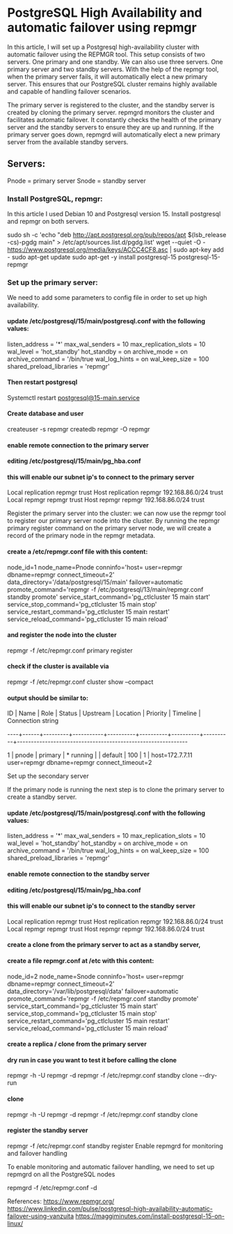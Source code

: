 # PostgreSQL High Availability and automatic failover using repmgr
In this article, I will set up a Postgresql high-availability cluster with automatic failover using the REPMGR tool. This setup consists of two servers. One primary and one standby. We can also use three servers. One primary server and two standby servers. With the help of the repmgr tool, when the primary server fails, it will automatically elect a new primary server. This ensures that our PostgreSQL cluster remains highly available and capable of handling failover scenarios.

The primary server is registered to the cluster, and the standby server is created by cloning the primary server. repmgrd monitors the cluster and facilitates automatic failover. It constantly checks the health of the primary server and the standby servers to ensure they are up and running. If the primary server goes down, repmgrd will automatically elect a new primary server from the available standby servers.

## Servers:
Pnode = primary server
Snode = standby server

### Install PostgreSQL, repmgr:
In this article I used Debian 10 and Postgresql version 15. Install postgresql and repmgr on both servers.

sudo sh -c 'echo "deb http://apt.postgresql.org/pub/repos/apt $(lsb_release -cs)-pgdg main" > /etc/apt/sources.list.d/pgdg.list'
wget --quiet -O - https://www.postgresql.org/media/keys/ACCC4CF8.asc | sudo apt-key add -
sudo apt-get update
sudo apt-get -y install postgresql-15 postgresql-15-repmgr

### Set up the primary server:
We need to add some parameters to config file in order to set up high availability.
#### update /etc/postgresql/15/main/postgresql.conf with the following values:
listen_address = '*'
max_wal_senders = 10
max_replication_slots = 10
wal_level = 'hot_standby'
hot_standby = on
archive_mode = on
archive_command = '/bin/true
wal_log_hints = on
wal_keep_size = 100    
shared_preload_libraries = 'repmgr'

#### Then restart postgresql
Systemctl restart postgresql@15-main.service                 
 
#### Create database and user
createuser -s repmgr
createdb repmgr -O repmgr
 
#### enable remote connection to the primary server
#### editing /etc/postgresql/15/main/pg_hba.conf
#### this will enable our subnet ip's to connect to the primary server
 
Local	replication	repmgr 				trust
Host	replication	repmgr		192.168.86.0/24	trust
Local	repmgr		repmgr					trust
Host	repmgr		repmgr		192.168.86.0/24	trust
 
Register the primary server into the cluster:
we can now use the repmgr tool to register our primary server node into the cluster. By running the repmgr primary register command on the primary server node, we will create a record of the primary node in the repmgr metadata.

#### create a /etc/repmgr.conf file with this content:
 
node_id=1
node_name=Pnode
conninfo='host=<primary node ip> user=repmgr dbname=repmgr connect_timeout=2'
data_directory='/data/postgresql/15/main'
failover=automatic
promote_command='repmgr -f /etc/postgresql/13/main/repmgr.conf standby promote'
service_start_command='pg_ctlcluster 15 main start'
service_stop_command='pg_ctlcluster 15 main stop'
service_restart_command='pg_ctlcluster 15 main restart'
service_reload_command='pg_ctlcluster 15 main reload'
 
#### and register the node into the cluster
 
repmgr -f /etc/repmgr.conf primary register
 
#### check if the cluster is available via
repmgr -f /etc/repmgr.conf cluster show –compact
 
#### output should be similar to:
ID | Name | Role    | Status    | Upstream | Location | Priority | Timeline | Connection string
 
----+------+---------+-----------+----------+----------+----------+----------+-------------------------------------------------------------
 
 1  | pnode  | primary | * running |          | default  | 100      | 1        | host=172.7.7.11 user=repmgr dbname=repmgr connect_timeout=2

Set up the secondary server

If the primary node is running the next step is to clone the primary server to create a standby server.

#### update /etc/postgresql/15/main/postgresql.conf with the following values:
 
listen_address = '*'
max_wal_senders = 10
max_replication_slots = 10
wal_level = 'hot_standby'
hot_standby = on
archive_mode = on
archive_command = '/bin/true
wal_log_hints = on
wal_keep_size = 100    
shared_preload_libraries = 'repmgr'
 
#### enable remote connection to the standby server
#### editing /etc/postgresql/15/main/pg_hba.conf
#### this will enable our subnet ip's to connect to the standby server
 
Local	replication	repmgr 				trust
Host	replication	repmgr		192.168.86.0/24	trust
Local	repmgr		repmgr					trust
Host	repmgr		repmgr		192.168.86.0/24	trust

#### create a clone from the primary server to act as a standby server, 
#### create a file repmgr.conf at /etc with this content:
node_id=2
node_name=Snode
conninfo='host=<standby node ip> user=repmgr dbname=repmgr connect_timeout=2'
data_directory='/var/lib/postgresql/data'
failover=automatic
promote_command='repmgr -f /etc/repmgr.conf standby promote'
service_start_command='pg_ctlcluster 15 main start'
service_stop_command='pg_ctlcluster 15 main stop'
service_restart_command='pg_ctlcluster 15 main restart'
service_reload_command='pg_ctlcluster 15 main reload'

#### create a replica / clone from the primary server
#### dry run in case you want to test it before calling the clone
repmgr -h <primary node ip> -U repmgr -d repmgr -f /etc/repmgr.conf standby clone --dry-run

#### clone
repmgr -h <primary node ip> -U repmgr -d repmgr -f /etc/repmgr.conf standby clone

#### register the standby server
repmgr -f /etc/repmgr.conf standby register
Enable repmgrd for monitoring and failover handling

To enable monitoring and automatic failover handling, we need to set up repmgrd on all the PostgreSQL nodes

repmgrd -f /etc/repmgr.conf -d

References: 
https://www.repmgr.org/
https://www.linkedin.com/pulse/postgresql-high-availability-automatic-failover-using-vanzuita
https://maggiminutes.com/install-postgresql-15-on-linux/
